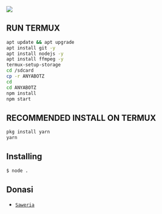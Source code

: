 <p align="center">
	<img src="https://i.top4top.io/p_2411k62fv0.jpg" style="margin-left: auto;margin-right: auto;display: block;">
</p>

## RUN TERMUX

```bash
apt update && apt upgrade
apt install git -y
apt install nodejs -y
apt install ffmpeg -y
termux-setup-storage
cd /sdcard
cp -r ANYABOTZ
cd
cd ANYABOTZ
npm install
npm start
```

## RECOMMENDED INSTALL ON TERMUX

```bash
pkg install yarn
yarn
```

## Installing
```bash
$ node .
```


## Donasi
* [`Saweria`](https://saweria.co/Rhishna) 

